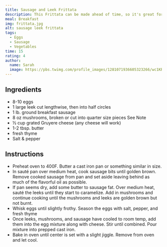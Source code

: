 ```yaml
---
title: Sausage and Leek Frittata
description: This Frittata can be made ahead of time, so it's great for busy schedules- make it once and you can reheat it during the week for a quick breakfast. The sausage and leeks have wonderful complimentary flavors.
meal: Breakfast
img: frittata.jpg
alt: sausage leek frittata
tags:
  - Eggs
  - Sausage
  - Vegetables
time: 15
rating: 4
author:
  name: Sarah
  image: https://pbs.twimg.com/profile_images/1281071936605323266/wc1KRZLK_400x400.jpg
---
```


## Ingredients

- 8-10 eggs
- 1 large leek cut lengthwise, then into half circles
- 1 lb. ground breakfast sausage
- 8 oz mushrooms, broken or cut into quarter size pieces See Note
- ½ cup grated Gruyere cheese (any cheese will work)
- 1-2 tbsp. butter
- fresh thyme
- Salt & pepper

## Instructions

- Preheat oven to 400F. Butter a cast iron pan or something similar in size.
- In sauté pan over medium heat, cook sausage bits until golden brown. Remove cooked sausage from pan and set aside leaving behind as much of the flavorful oil as possible.
- If pan seems dry, add some butter to sausage fat. Over medium heat, sauté the leeks until they start to caramelize. Add in mushrooms and continue cooking until the mushrooms and leeks are golden brown but not burnt.
- Whisk eggs until slightly frothy. Season the eggs with salt, pepper, and fresh thyme
- Once leeks, mushrooms, and sausage have cooled to room temp, add them into the egg mixture along with cheese. Stir until combined. Pour mixture into prepped cast iron.
- Bake in oven until center is set with a slight jiggle. Remove from oven and let cool.
